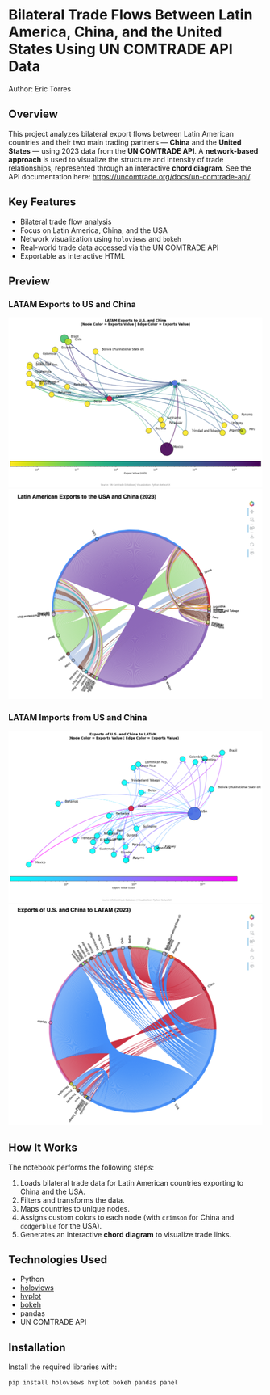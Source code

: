 # Bilateral Trade Flows Between Latin America, China, and the United States Using UN COMTRADE API Data
Author: Eric Torres

## Overview

This project analyzes bilateral export flows between Latin American countries and their two main trading partners — **China** and the **United States** — using 2023 data from the **UN COMTRADE API**. A **network-based approach** is used to visualize the structure and intensity of trade relationships, represented through an interactive **chord diagram**. See the API documentation here: https://uncomtrade.org/docs/un-comtrade-api/.

## Key Features

- Bilateral trade flow analysis  
- Focus on Latin America, China, and the USA  
- Network visualization using `holoviews` and `bokeh`  
- Real-world trade data accessed via the UN COMTRADE API  
- Exportable as interactive HTML  

## Preview
### LATAM Exports to US and China
![Network1 Diagram Preview](Figures/Network_LATAM_Exports.png)
![Chord1 Diagram Preview](Figures/Chord_LATAM_Exports.png)

### LATAM Imports from US and China
![Network2 Diagram Preview](Figures/Network_LATAM_Imports.png)
![Chod2 Diagram Preview](Figures/Chord_LATAM_Imports.png)

## How It Works

The notebook performs the following steps:

1. Loads bilateral trade data for Latin American countries exporting to China and the USA.
2. Filters and transforms the data.
3. Maps countries to unique nodes.
4. Assigns custom colors to each node (with `crimson` for China and `dodgerblue` for the USA).
5. Generates an interactive **chord diagram** to visualize trade links.

## Technologies Used

- Python  
- [holoviews](https://holoviews.org/)  
- [hvplot](https://hvplot.holoviews.org/)  
- [bokeh](https://docs.bokeh.org/)  
- pandas  
- UN COMTRADE API  

## Installation

Install the required libraries with:

```bash
pip install holoviews hvplot bokeh pandas panel

